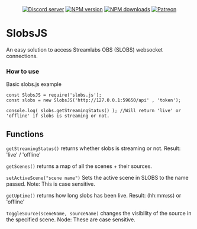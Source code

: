 <div align="center">
  <br />
  <br />
  <p>
    <a href="https://discord.gg/3k6yxCT"><img src="https://discord.com/api/guilds/739064295857455124/embed.png" alt="Discord server" /></a>
    <a href="https://www.npmjs.com/package/slobs.js"><img src="https://img.shields.io/npm/v/slobs.js.svg?maxAge=3600" alt="NPM version" /></a>
    <a href="https://www.npmjs.com/package/slobs.js"><img src="https://img.shields.io/npm/dt/slobs.js.svg?maxAge=3600" alt="NPM downloads" /></a>
    <a href="https://www.patreon.com/Krammy"><img src="https://img.shields.io/badge/donate-patreon-F96854.svg" alt="Patreon" /></a>
  </p>
</div>

# SlobsJS
An easy solution to access Streamlabs OBS (SLOBS) websocket connections.

### How to use
Basic slobs.js example
```
const SlobsJS = require('slobs.js');
const slobs = new SlobsJS('http://127.0.0.1:59650/api' , 'token');

console.log( slobs.getStreamingStatus() ); //Will return 'live' or 'offline' if slobs is streaming or not.
```

## Functions

``getStreamingStatus()`` returns whether slobs is streaming or not. Result: 'live' / 'offline'

``getScenes()`` returns a map of all the scenes + their sources.

``setActiveScene("scene name")`` Sets the active scene in SLOBS to the name passed. Note: This is case sensitive.

``getUptime()`` returns how long slobs has been live. Result: (hh:mm:ss) or 'offline'

``toggleSource(sceneName, sourceName)`` changes the visibility of the source in the specified scene. Node: These are case sensitive.

